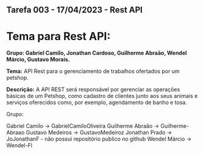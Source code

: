 ## Tarefa 003 - 17/04/2023 - Rest API


# Tema para Rest API:

**Grupo: Gabriel Camilo, Jonathan Cardoso, Guilherme Abraão, Wendel Márcio, Gustavo Morais.**

**Tema:** API Rest para o gerenciamento de trabalhos ofertados por um petshop.

**Descrição:**  A API REST será responsável por gerenciar as operações básicas de um Petshop, como cadastro de clientes junto aos seus animais e serviços oferecidos como, por exemplo, agendamento de banho e tosa.

Grupo:

Gabriel Camilo -> GabrielCamiloOliveira
Guilherme Abraão -> Guilherme-Abraao
Gustavo Medeiros -> GustavoMedeiroz
Jonathan Prado -> JoJonathanF - não possui repositório publico no github
Wendel Márcio -> Wendel-Fl